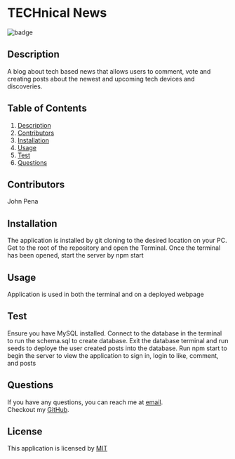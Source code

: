 
# TECHnical News

![badge](https://img.shields.io/badge/license-MIT-blue)
    

## Description
A blog about tech based news that allows users to comment, vote and creating posts about the newest and upcoming tech devices and discoveries.

## Table of Contents
1. [Description](#description)
2. [Contributors](#contributors)
3. [Installation](#installation)
4. [Usage](#usage)
5. [Test](#test)
6. [Questions](#questions)

## Contributors
John Pena

## Installation
The application is installed by git cloning to the desired location on your PC. Get to the root of the repository and open the Terminal. Once the terminal has been opened, start the server by npm start

## Usage
Application is used in both the terminal and on a deployed webpage

## Test
Ensure you have MySQL installed. Connect to the database in the terminal to run the schema.sql to create database. Exit the database terminal and run seeds to deploye the user created posts into the database. Run npm start to begin the server to view the application to sign in, login to like, comment, and posts

## Questions
If you have any questions, you can reach me at [email](mailto:jmp1495@gmail.com). 
<br />
Checkout my [GitHub](https://github.com/John-Pena).


## License
    

This application is licensed by [MIT](https://opensource.org/license/MIT)
    
